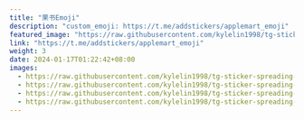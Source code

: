 ```yaml
---
title: "果书Emoji"
description: "custom_emoji: https://t.me/addstickers/applemart_emoji"
featured_image: "https://raw.githubusercontent.com/kylelin1998/tg-sticker-spreading-worldwide-images/main/img/0c778887-d9b9-4664-a031-7cc3268a8321.jpg"
link: "https://t.me/addstickers/applemart_emoji"
weight: 3
date: 2024-01-17T01:22:42+08:00
images:
  - https://raw.githubusercontent.com/kylelin1998/tg-sticker-spreading-worldwide-images/main/img/0c778887-d9b9-4664-a031-7cc3268a8321.jpg
  - https://raw.githubusercontent.com/kylelin1998/tg-sticker-spreading-worldwide-images/main/img/186f8b3a-6775-466f-9ec6-1b53ac3098c3.jpg
  - https://raw.githubusercontent.com/kylelin1998/tg-sticker-spreading-worldwide-images/main/img/4985f5f5-5428-4e7f-81fe-73ae780dbb2d.jpg
  - https://raw.githubusercontent.com/kylelin1998/tg-sticker-spreading-worldwide-images/main/img/8ee43f94-70ae-48aa-a26f-07af459c098f.jpg
---
```

